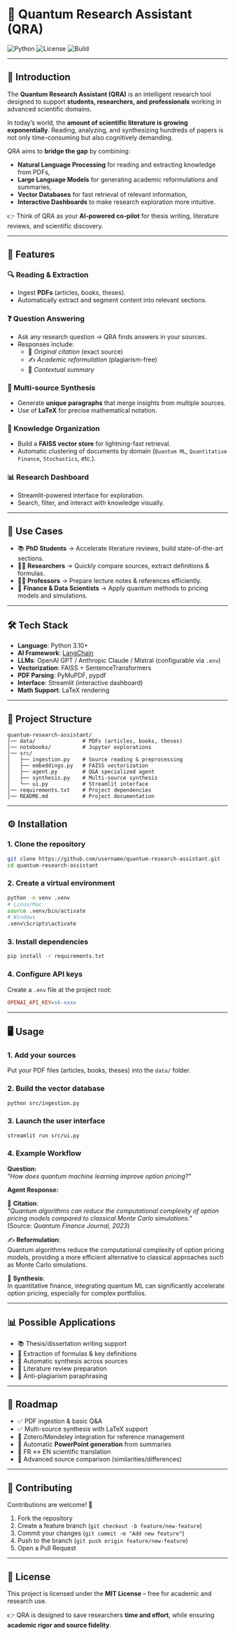 # 📘 Quantum Research Assistant (QRA)  

![Python](https://img.shields.io/badge/Python-3.10+-blue.svg)
![License](https://img.shields.io/badge/License-MIT-green.svg)
![Build](https://img.shields.io/badge/Status-Active-success.svg)

---

## 🌌 Introduction  

The **Quantum Research Assistant (QRA)** is an intelligent research tool designed to support **students, researchers, and professionals** working in advanced scientific domains.  

In today’s world, the **amount of scientific literature is growing exponentially**. Reading, analyzing, and synthesizing hundreds of papers is not only time-consuming but also cognitively demanding.  

QRA aims to **bridge the gap** by combining:  
- **Natural Language Processing** for reading and extracting knowledge from PDFs,  
- **Large Language Models** for generating academic reformulations and summaries,  
- **Vector Databases** for fast retrieval of relevant information,  
- **Interactive Dashboards** to make research exploration more intuitive.  

👉 Think of QRA as your **AI-powered co-pilot** for thesis writing, literature reviews, and scientific discovery.  

---

## 🚀 Features  

### 🔍 Reading & Extraction  
- Ingest **PDFs** (articles, books, theses).  
- Automatically extract and segment content into relevant sections.  

### ❓ Question Answering  
- Ask any research question → QRA finds answers in your sources.  
- Responses include:  
  - 📖 *Original citation* (exact source)  
  - ✍️ *Academic reformulation* (plagiarism-free)  
  - 📑 *Contextual summary*  

### 📑 Multi-source Synthesis  
- Generate **unique paragraphs** that merge insights from multiple sources.  
- Use of **LaTeX** for precise mathematical notation.  

### 🧠 Knowledge Organization  
- Build a **FAISS vector store** for lightning-fast retrieval.  
- Automatic clustering of documents by domain (`Quantum ML`, `Quantitative Finance`, `Stochastics`, etc.).  

### 📊 Research Dashboard  
- Streamlit-powered interface for exploration.  
- Search, filter, and interact with knowledge visually.  

---

## 🎯 Use Cases  

- 📚 **PhD Students** → Accelerate literature reviews, build state-of-the-art sections.  
- 👩‍🔬 **Researchers** → Quickly compare sources, extract definitions & formulas.  
- 🧑‍🏫 **Professors** → Prepare lecture notes & references efficiently.  
- 💼 **Finance & Data Scientists** → Apply quantum methods to pricing models and simulations.  

---

## 🛠️ Tech Stack  

- **Language**: Python 3.10+  
- **AI Framework**: [LangChain](https://www.langchain.com/)  
- **LLMs**: OpenAI GPT / Anthropic Claude / Mistral (configurable via `.env`)  
- **Vectorization**: FAISS + SentenceTransformers  
- **PDF Parsing**: PyMuPDF, pypdf  
- **Interface**: Streamlit (interactive dashboard)  
- **Math Support**: LaTeX rendering  

---

## 📂 Project Structure  

```
quantum-research-assistant/
│── data/               # PDFs (articles, books, theses)
│── notebooks/          # Jupyter explorations
│── src/
│   ├── ingestion.py    # Source reading & preprocessing
│   ├── embeddings.py   # FAISS vectorization
│   ├── agent.py        # Q&A specialized agent
│   ├── synthesis.py    # Multi-source synthesis
│   └── ui.py           # Streamlit interface
│── requirements.txt    # Project dependencies
│── README.md           # Project documentation
```

---

## ⚙️ Installation  

### 1. Clone the repository  
```bash
git clone https://github.com/username/quantum-research-assistant.git
cd quantum-research-assistant
```

### 2. Create a virtual environment  
```bash
python -m venv .venv
# Linux/Mac
source .venv/bin/activate
# Windows
.venv\Scripts\activate
```

### 3. Install dependencies  
```bash
pip install -r requirements.txt
```

### 4. Configure API keys  
Create a `.env` file at the project root:  

```ini
OPENAI_API_KEY=sk-xxxx
```

---

## 🖥️ Usage  

### 1. Add your sources  
Put your PDF files (articles, books, theses) into the `data/` folder.  

### 2. Build the vector database  
```bash
python src/ingestion.py
```

### 3. Launch the user interface  
```bash
streamlit run src/ui.py
```

### 4. Example Workflow  

**Question:**  
*"How does quantum machine learning improve option pricing?"*  

**Agent Response:**  

📖 **Citation**:  
*"Quantum algorithms can reduce the computational complexity of option pricing models compared to classical Monte Carlo simulations."*  
(Source: *Quantum Finance Journal, 2023*)  

✍️ **Reformulation**:  
Quantum algorithms reduce the computational complexity of option pricing models, providing a more efficient alternative to classical approaches such as Monte Carlo simulations.  

📑 **Synthesis**:  
In quantitative finance, integrating quantum ML can significantly accelerate option pricing, especially for complex portfolios.  

---

## 📊 Possible Applications  

- 📚 Thesis/dissertation writing support  
- 🧮 Extraction of formulas & key definitions  
- 🧠 Automatic synthesis across sources  
- 📑 Literature review preparation  
- 📝 Anti-plagiarism paraphrasing  

---

## 🔮 Roadmap  

- ✅ PDF ingestion & basic Q&A  
- ✅ Multi-source synthesis with LaTeX support  
- 🚧 Zotero/Mendeley integration for reference management  
- 🚧 Automatic **PowerPoint generation** from summaries  
- 🚧 FR ↔ EN scientific translation  
- 🚧 Advanced source comparison (similarities/differences)  

---

## 🤝 Contributing  

Contributions are welcome! 🚀  

1. Fork the repository  
2. Create a feature branch (`git checkout -b feature/new-feature`)  
3. Commit your changes (`git commit -m "Add new feature"`)  
4. Push to the branch (`git push origin feature/new-feature`)  
5. Open a Pull Request  

---

## 📖 License  

This project is licensed under the **MIT License** – free for academic and research use.  

👉 QRA is designed to save researchers **time and effort**, while ensuring **academic rigor and source fidelity**.  
